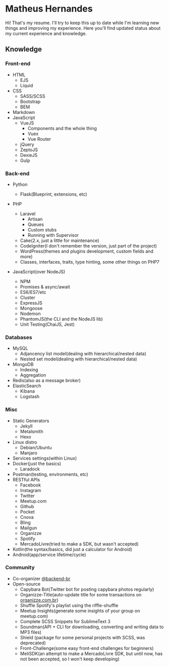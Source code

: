 # Matheus Hernandes

Hi! That's my resume. I'll try to keep this up to date while I'm learning new things and improving my experience. Here you'll find updated status about my current experience and knowledge.

## Knowledge

### Front-end

- HTML
    - EJS
    - Liquid
- CSS
    - SASS/SCSS
    - Bootstrap
    - BEM
- Markdown
- JavaScript
    - VueJS
        - Components and the whole thing
        - Vuex
        - Vue Router
    - jQuery
    - ZeptoJS
    - DexieJS
    - Gulp

### Back-end

- Python
    - Flask(Blueprint, extensions, etc)

- PHP
    - Laravel
        - Artisan
        - Queues
        - Custom stubs
        - Running with Supervisor
    - Cake(2.x, just a little for maintenance)
    - CodeIgniter(I don't remember the version, just part of the project)
    - WordPress(themes and plugins development, custom fields and more)
    - Classes, interfaces, traits, type hinting, some other things on PHP7

- JavaScript(over NodeJS)
    - NPM
    - Promises & async/await
    - ES6/ES7/etc
    - Cluster
    - ExpressJS
    - Mongoose
    - Nodemon
    - PhantomJS(the CLI and the NodeJS lib)
    - Unit Testing(ChaiJS, Jest)

### Databases

- MySQL
    - Adjancency list model(dealing with hierarchical/nested data)
    - Nested set model(dealing with hierarchical/nested data)
- MongoDB
    - Indexing
    - Aggregation
- Redis(also as a message broker)
- ElasticSearch
    - Kibana
    - Logstash

### Misc

- Static Generators
    - Jekyll
    - Metalsmith
    - Hexo
- Linux distro
    - Debian/Ubuntu
    - Manjaro
- Services settings(within Linux)
- Docker(just the basics)
    - Laradock
- Postman(testing, environments, etc)
- RESTful APIs
    - Facebook
    - Instagram
    - Twitter
    - Meetup.com
    - Github
    - Pocket
    - Cnova
    - Bling
    - Mailgun
    - Organizze
    - Spotify
    - MercadoLivre(tried to make a SDK, but wasn't accepted)
- Kotlin(the syntax/basics, did just a calculator for Android)
- Android(app/service lifetime/cycle)

### Community

- Co-organizer [@backend-br](https://github.com/backend-br)
- Open-source
    - Capybara Bot(Twitter bot for posting capybara photos regularly)
    - Organizze-Title(auto-update title for some transactions on [organizze.com.br](organizze.com.br))
    - Shuffle Spotify's playlist using the riffle-shuffle
    - Meetup Insights(generate some insights of your group on meetup.com)
    - Complete SCSS Snippets for SublimeText 3
    - Soundman(API + CLI for downloading, converting and writing data to MP3 files)
    - Shield (package for some personal projects with SCSS, was deprecated)
    - Front-Challenge(some easy front-end challenges for beginners)
    - MeliSDK(an attempt to make a MercadoLivre SDK, but until now, has not been accepted, so I won't keep developing)

